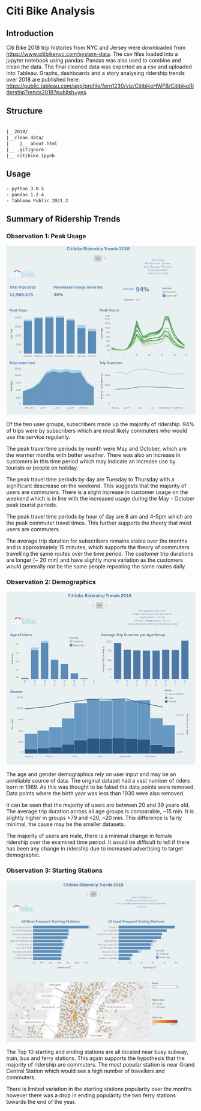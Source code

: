 # Citi Bike Analysis

## Introduction

Citi Bike 2018 trip histories from NYC and Jersey were downloaded from https://www.citibikenyc.com/system-data.
The csv files loaded into a jupyter notebook using pandas. Pandas was also used to combine and clean the data. The
final cleaned data was exported as a csv and uploaded into Tableau. Graphs, dashboards and a story analysing ridership 
trends over 2018 are published here: https://public.tableau.com/app/profile/fern1230/viz/CitibikeHWFB/CitibikeRidershipTrends2018?publish=yes.

## Structure
```

|__2018/                 
|__clean data/   
|    |__ about.html              
|__ .gitignore
|__ citibike.ipynb    

```

## Usage

```
- python 3.8.5
- pandas 1.2.4
- Tableau Public 2021.2

```

## Summary of Ridership Trends

### Observation 1: Peak Usage

![story page 1](story1.png)

Of the two user groups, subscribers made up the majority of ridership. 94% of trips were by subscribers which are
most likely commuters who would use the service regularily.

The peak travel time periods by month were May and October, which are the warmer months with better weather. 
There was also an increase in customers in this time period which may indicate an increase use by tourists or 
people on holiday.

The peak travel time periods by day are Tuesday to Thursday with a significant descrease on the weekend. This 
suggests that the majority of users are commuters. There is a slight increase in customer usage on the weekend
which is in line with the increased usage during the May - October peak tourist periods.

The peak travel time periods by hour of day are 8 am and 4-5pm which are the peak commuter travel times. This
further supports the theory that most users are commuters.

The average trip duration for subscribers remains stable over the months and is approximately 15 minutes, which
supports the theory of commuters travelling the same routes over the time period. The customer trip durations are longer 
(~ 20 min) and have slightly more variation as the customers would generally not be the same people repeating the same 
routes daily.

### Observation 2: Demographics

![story page 2](story2.png)

The age and gender demographics rely on user input and may be an unreliable source of data. The original dataset had
a vast number of riders born in 1969. As this was thought to be faked the data points were removed. Data points where the
birth year was less than 1930 were also removed.

It can be seen that the majority of users are between 20 and 39 years old. The average trip duration across all age groups 
is comparable, ~15 min. It is slightly higher in groups >79 and <20, ~20 min. This difference is fairly minimal, the cause
may be the smaller datasets.

The majority of users are male, there is a minimal change in female ridership over the examined time period. It would be
difficult to tell if there has been any change in ridership due to increased advertising to target demographic.

### Observation 3: Starting Stations

![story page 3](story3.png)

The Top 10 starting and ending stations are all located near busy subway, train, bus and ferry stations. This again supports the 
hypothesis that the majority of ridership are commuters. The most popular station is near Grand Central Station which would 
see a high number of travellers and commuters. 

There is limited variation in the starting stations popularity over the months however there was a drop in ending popularity 
the two ferry stations towards the end of the year.











